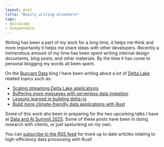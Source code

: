 ```yaml
---
layout: post
title: "Busily writing elsewhere"
tags:
- deltalake
- buoyantdata
---
```


Writing has been a part of my work for a _long_ time, it helps me think and
more importantly it helps me share ideas with other developers. Recently a
tremendous amount of my time has been spent writing internal design documents,
blog posts, and other materials. By the time it has come to personal blogging
my words all been spent.

On the [Buoyant Data](https://buoyantdata.com) blog I have been writing about a
_lot_ of [Delta Lake](https://delta.io) related topics such as:

* [Scaling streaming Delta Lake applications](https://www.buoyantdata.com/blog/2024-12-31-high-concurrency-logstore.html)
* [Buffering more messages with serverless data ingestion](https://www.buoyantdata.com/blog/2025-02-24-just-keep-buffering.html)
* [Lessons learned in building delta-rs](https://www.buoyantdata.com/blog/2025-03-09-lessons-learned-building-delta-rs.html)
* [Build more climate-friendly data applications with Rust](https://www.buoyantdata.com/blog/2025-04-22-rust-is-good-for-the-climate.html)

Some of this work ahs been in preparing for the two upcoming talks I have at
[Data and AI Summit 2025](https://www.databricks.com/dataaisummit). Some of
these posts have been in doing research with clients, or just spelunking on my
own.

You can [subscribe to the RSS feed](https://www.buoyantdata.com/rss.xml) for more up to date articles relating to high-efficiency data processing with Rust!
